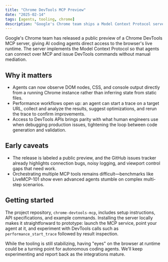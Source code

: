 ```yaml
---
title: "Chrome DevTools MCP Preview"
date: "2025-02-14"
tags: [agents, tooling, chrome]
description: "Google's Chrome team ships a Model Context Protocol server that lets AI agents watch and control live DevTools sessions."
---
```


Google's Chrome team has released a public preview of a Chrome DevTools MCP server, giving AI coding agents direct access to the browser's live runtime. The server implements the Model Context Protocol so that agents can connect over MCP and issue DevTools commands without manual mediation.

## Why it matters

- Agents can now observe DOM nodes, CSS, and console output directly from a running Chrome instance rather than inferring state from static files.
- Performance workflows open up: an agent can start a trace on a target URL, collect and analyze the results, suggest optimizations, and rerun the trace to confirm improvements.
- Access to DevTools APIs brings parity with what human engineers use when debugging production issues, tightening the loop between code generation and validation.

## Early caveats

- The release is labeled a public preview, and the GitHub issues tracker already highlights connection bugs, noisy logging, and viewport control gaps that need work.
- Orchestrating multiple MCP tools remains difficult—benchmarks like LiveMCP-101 show even advanced agents stumble on complex multi-step scenarios.

## Getting started

The project repository, `chrome-devtools-mcp`, includes setup instructions, API specifications, and example commands. Installing the server locally makes it straightforward to prototype: launch the MCP service, point your agent at it, and experiment with DevTools calls such as `performance_start_trace` followed by result inspection.

While the tooling is still stabilizing, having "eyes" on the browser at runtime could be a turning point for autonomous coding agents. We'll keep experimenting and report back as the integrations mature.

